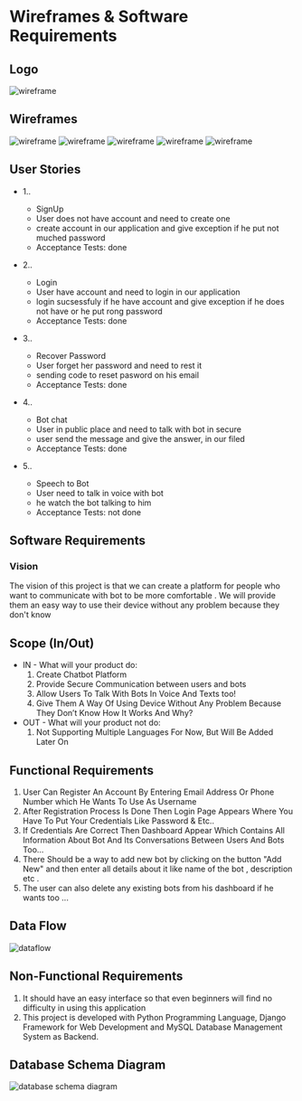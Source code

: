 # Wireframes & Software Requirements
## Logo
![wireframe](./images/1.png)
## Wireframes 
![wireframe](./images/1.jpg)
![wireframe](./images/2.jpg)
![wireframe](./images/3.jpg)
![wireframe](./images/4.jpg)
![wireframe](./images/5.jpg)

## User Stories 
- 1..
  - SignUp
  - User does not have account and need to create one
  - create account in our application and give exception if he put not muched password
  - Acceptance Tests: done

- 2..
  - Login
  - User have account and need to login in our application
  - login sucsessfuly if he have account and give exception if he does not have or he put rong password
  - Acceptance Tests: done

- 3..
  - Recover Password
  - User forget her password and need to rest it
  - sending code to reset pasword on his email
  - Acceptance Tests: done

- 4..
  - Bot chat
  - User in public place and need to talk with bot in secure
  - user send the message and give the answer, in our filed
  - Acceptance Tests: done

- 5..
  - Speech to Bot
  - User need to talk in voice with bot
  - he watch the bot talking to him
  - Acceptance Tests: not done

## Software Requirements
### Vision
The vision of this project is that we can create a platform for people who want to communicate with bot to be more comfortable
. We will provide them an easy way to use their device without any problem because they don't know

## Scope (In/Out)
- IN - What will your product do:
  1. Create Chatbot Platform
  2. Provide Secure Communication between users and bots
  3. Allow Users To Talk With Bots In Voice And Texts too!
  4. Give Them A Way Of Using Device Without Any Problem Because They Don’t Know How It Works And Why?
- OUT - What will your product not do:
  1. Not Supporting Multiple Languages For Now, But Will Be Added Later On

## Functional Requirements
1. User Can Register An Account By Entering Email Address Or Phone Number which He Wants To Use As Username
2. After Registration Process Is Done Then Login Page Appears Where You Have To Put Your Credentials Like Password & Etc..
3. If Credentials Are Correct Then Dashboard Appear Which Contains All Information About Bot And Its Conversations Between Users And Bots Too...
4. There Should be a way to add new bot by clicking on the button "Add New" and then enter all details about it like name of the bot , description etc .
5. The user can also delete any existing bots from his dashboard if he wants too ...

## Data Flow
![dataflow](./images/Flow.PNG)

## Non-Functional Requirements
1. It should have an easy interface so that even beginners will find no difficulty in using this application
2. This project is developed with Python Programming Language, Django Framework for Web Development and MySQL Database Management System as Backend.

## Database Schema Diagram
![database schema diagram](./images/ERD.PNG)